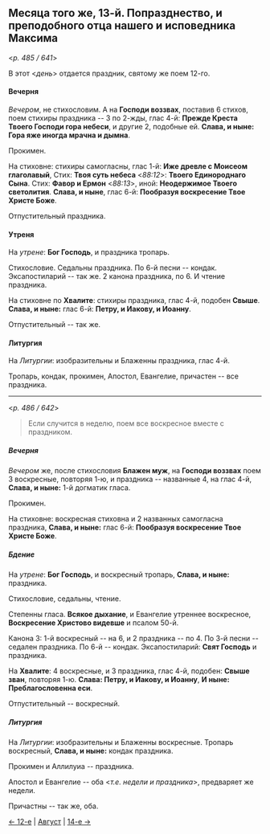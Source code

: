
## Месяца того же, 13-й. Попразднество, и преподобного отца нашего и исповедника Максима

<*p. 485 / 641*>

В этот <*день*> отдается праздник, святому же поем 12-го.

#### Вечерня

*Вечером*, не стихословим. А на **Господи воззвах**, поставив 6 стихов, поем стихиры праздника -- 3 по 2-жды, 
глас 4-й: **Прежде Креста Твоего Господи гора небеси**, и другие 2, подобные ей. 
**Слава, и ныне: Гора яже иногда мрачна и дымна**. 

Прокимен.

На стиховне: стихиры самогласны, глас 1-й: **Иже древле с Моисеом глаголавый**,
Стих: **Твоя суть небеса** <*88:12*>: **Твоего Единороднаго Сына**.
Стих: **Фавор и Ермон** <*88:13*>, иной: **Неодержимое Твоего светолития**.
**Слава, и ныне**, глас 6-й: **Пообразуя воскресение Твое Христе Боже**.

Отпустительный праздника.

#### Утреня

На *утрене*: **Бог Господь**, и праздника тропарь. 

Стихословие. Седальны праздника. По 6-й песни -- кондак. Эксапостиларий -- так же. 
2 канона праздника, по 6. И чтение праздника. 

На стиховне по **Хвалите**: стихиры праздника, глас 4-й, подобен **Свыше**. 
**Слава, и ныне:** глас 6-й: **Петру, и Иакову, и Иоанну**.

Отпустительный -- так же.

#### Литургия

На *Литургии*: изобразительны и Блаженны праздника, глас 4-й. 

Тропарь, кондак, прокимен, Апостол, Евангелие, причастен -- все праздника.

---

<*p. 486 / 642*>

> Если случится в неделю, поем все воскресное вместе с праздником.
 
##### Вечерня

*Вечером* же, после стихословия **Блажен муж**, на **Господи воззвах** поем 3 воскресные, повторяя 1-ю, 
и праздника -- названные 4, на глас 4-й, **Слава, и ныне:** 1-й догматик гласа. 

Прокимен. 

На стиховне: воскресная стиховна и 2 названных самогласна праздника, **Слава, и ныне:** глас 6-й: 
**Пообразуя воскресение Твое Христе Боже**.

##### Бдение

На *утрене*: **Бог Господь**, и воскресный тропарь, **Слава, и ныне:** праздника. 
 
Стихословие, седальны, чтение. 

Степенны гласа. **Всякое дыхание**, и Евангелие утреннее воскресное, 
**Воскресение Христово видевше** и псалом 50-й.
 
Канона 3: 1-й воскресный -- на 6, и 2 праздника -- по 4. 
По 3-й песни -- седален праздника. 
По 6-й -- кондак. 
Эксапостиларий: **Свят Господь** и праздника. 

На **Хвалите**: 4 воскресные, и 3 праздника, глас 4-й, подобен: **Свыше зван**, повторяя 1-ю. 
**Слава: Петру, и Иакову, и Иоанну**, **И ныне: Преблагословенна еси**. 

Отпустительный -- воскресный. 
 
##### Литургия

На *Литургии*: изобразительны и Блаженны воскресные. 
Тропарь воскресный, **Слава, и ныне:** кондак праздника. 
 
Прокимен и Аллилуиа -- праздника. 
 
Апостол и Евангелие -- оба <*т.е. недели и праздника*>, предваряет же недели. 
 
Причастны -- так же, оба.

[← 12-е](08_12_EUR.ru.md) | [Август](README.md#13-й) | [14-е →](08_14_EUR.ru.md)
